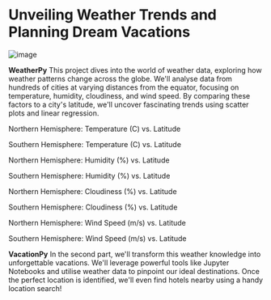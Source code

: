 # Unveiling Weather Trends and Planning Dream Vacations


![image](https://github.com/MahsaHesam/Open-Weather-Map-API/assets/70048005/0590781d-a1ac-474b-9488-c07bb0377766)


**WeatherPy**
This project dives into the world of weather data, exploring how weather patterns change across the globe. We'll analyse data from hundreds of cities at varying distances from the equator, focusing on temperature, humidity, cloudiness, and wind speed. By comparing these factors to a city's latitude, we'll uncover fascinating trends using scatter plots and linear regression.

Northern Hemisphere: Temperature (C) vs. Latitude

Southern Hemisphere: Temperature (C) vs. Latitude

Northern Hemisphere: Humidity (%) vs. Latitude

Southern Hemisphere: Humidity (%) vs. Latitude

Northern Hemisphere: Cloudiness (%) vs. Latitude

Southern Hemisphere: Cloudiness (%) vs. Latitude

Northern Hemisphere: Wind Speed (m/s) vs. Latitude

Southern Hemisphere: Wind Speed (m/s) vs. Latitude

**VacationPy**
In the second part, we'll transform this weather knowledge into unforgettable vacations. We'll leverage powerful tools like Jupyter Notebooks and utilise weather data to pinpoint our ideal destinations. Once the perfect location is identified, we'll even find hotels nearby using a handy location search!
